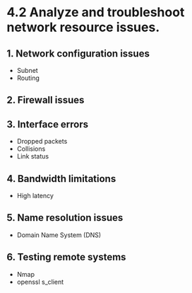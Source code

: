 # 4.2  Analyze and troubleshoot network resource issues.

## 1. Network configuration issues
- Subnet
- Routing
## 2. Firewall issues
## 3. Interface errors
- Dropped packets
- Collisions
- Link status
## 4. Bandwidth limitations
- High latency
## 5. Name resolution issues
- Domain Name System (DNS)
## 6. Testing remote systems
- Nmap
- openssl s_client
